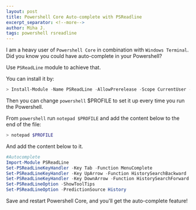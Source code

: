 ```yaml
---
layout: post
title: Powershell Core Auto-complete with PSReadline
excerpt_separator: <!--more-->
author: Miha J.
tags: powershell rsreadline
---
```


I am a heavy user of `Powershell Core` in combination with `Windows Terminal`. Did you know you could have auto-complete in your Powershell?

Use `PSReadLine` module to achieve that.

You can install it by:

```powershell
> Install-Module -Name PSReadLine -AllowPrerelease -Scope CurrentUser -Force -SkipPublisherCheck
```

Then you can change `powershell` $PROFILE to set it up every time you run the Powershell.

From `powershell` run `notepad $PROFILE` and add the content below to the end of the file:

```powershell
> notepad $PROFILE
```

And add the content below to it.

```powershell
#Autocomplete
Import-Module PSReadLine
Set-PSReadLineKeyHandler -Key Tab -Function MenuComplete
Set-PSReadLineKeyHandler -Key UpArrow -Function HistorySearchBackward
Set-PSReadLineKeyHandler -Key DownArrow -Function HistorySearchForward
Set-PSReadLineOption -ShowToolTips
Set-PSReadLineOption -PredictionSource History
```

Save and restart Powershell Core, and you'll get the auto-complete feature!